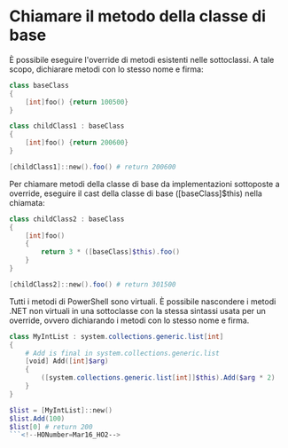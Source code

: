 # Chiamare il metodo della classe di base

È possibile eseguire l'override di metodi esistenti nelle sottoclassi. A tale scopo, dichiarare metodi con lo stesso nome e firma:

```PowerShell
class baseClass
{
    [int]foo() {return 100500}
}

class childClass1 : baseClass
{
    [int]foo() {return 200600}
}

[childClass1]::new().foo() # return 200600
```

Per chiamare metodi della classe di base da implementazioni sottoposte a override, eseguire il cast della classe di base ([baseClass]$this) nella chiamata:

```PowerShell
class childClass2 : baseClass
{
    [int]foo()
    {
        return 3 * ([baseClass]$this).foo()
    }
}

[childClass2]::new().foo() # return 301500
```

Tutti i metodi di PowerShell sono virtuali. È possibile nascondere i metodi .NET non virtuali in una sottoclasse con la stessa sintassi usata per un override, ovvero dichiarando i metodi con lo stesso nome e firma.

```PowerShell
class MyIntList : system.collections.generic.list[int]
{
    # Add is final in system.collections.generic.list
    [void] Add([int]$arg)
    {
        ([system.collections.generic.list[int]]$this).Add($arg * 2)
    }
}

$list = [MyIntList]::new()
$list.Add(100)
$list[0] # return 200
```<!--HONumber=Mar16_HO2-->

